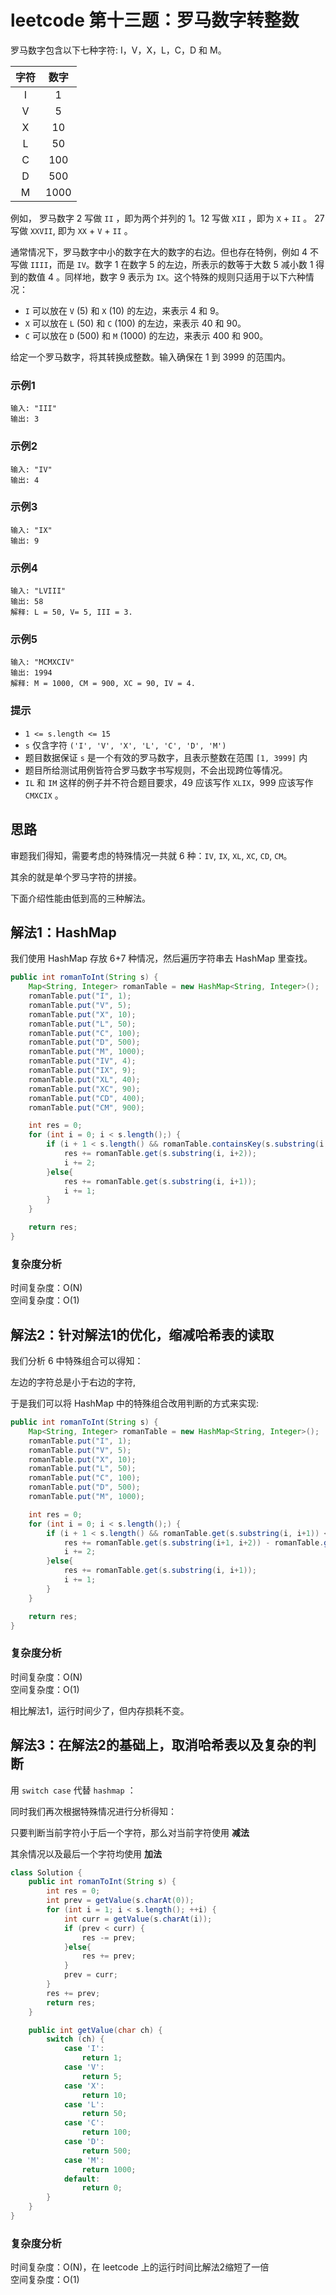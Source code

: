 # leetcode 第十三题：罗马数字转整数

罗马数字包含以下七种字符: I，V，X，L，C，D 和 M。

| 字符 | 数字 |
| :---: | :---: |
| I | 1 |
| V | 5 |
| X | 10 |
| L | 50 |
| C | 100 |
| D | 500 |
| M | 1000 |

例如， 罗马数字 2 写做 `II` ，即为两个并列的 1。12 写做 `XII` ，即为 `X` + `II` 。 27 写做 `XXVII`, 即为 `XX` + `V` + `II` 。

通常情况下，罗马数字中小的数字在大的数字的右边。但也存在特例，例如 4 不写做 `IIII`，而是 `IV`。数字 1 在数字 5 的左边，所表示的数等于大数 5 减小数 1 得到的数值 4 。同样地，数字 9 表示为 `IX`。这个特殊的规则只适用于以下六种情况：

+ `I` 可以放在 `V` (5) 和 `X` (10) 的左边，来表示 4 和 9。
+ `X` 可以放在 `L` (50) 和 `C` (100) 的左边，来表示 40 和 90。 
+ `C` 可以放在 `D` (500) 和 `M` (1000) 的左边，来表示 400 和 900。

给定一个罗马数字，将其转换成整数。输入确保在 1 到 3999 的范围内。

### 示例1
```
输入: "III"
输出: 3
```

### 示例2
```
输入: "IV"
输出: 4
```

### 示例3
```
输入: "IX"
输出: 9
```

### 示例4
```
输入: "LVIII"
输出: 58
解释: L = 50, V= 5, III = 3.
```

### 示例5
```
输入: "MCMXCIV"
输出: 1994
解释: M = 1000, CM = 900, XC = 90, IV = 4.
```

### 提示
+ `1 <= s.length <= 15`
+ `s` 仅含字符 `('I', 'V', 'X', 'L', 'C', 'D', 'M')`
+ 题目数据保证 `s` 是一个有效的罗马数字，且表示整数在范围 `[1, 3999]` 内
+ 题目所给测试用例皆符合罗马数字书写规则，不会出现跨位等情况。
+ `IL` 和 `IM` 这样的例子并不符合题目要求，49 应该写作 `XLIX`，999 应该写作 `CMXCIX` 。

## 思路

审题我们得知，需要考虑的特殊情况一共就 6 种：`IV`, `IX`, `XL`, `XC`, `CD`, `CM`。

其余的就是单个罗马字符的拼接。

下面介绍性能由低到高的三种解法。

## 解法1：HashMap

我们使用 HashMap 存放 6+7 种情况，然后遍历字符串去 HashMap 里查找。

```java
public int romanToInt(String s) {
    Map<String, Integer> romanTable = new HashMap<String, Integer>();
    romanTable.put("I", 1);
    romanTable.put("V", 5);
    romanTable.put("X", 10);
    romanTable.put("L", 50);
    romanTable.put("C", 100);
    romanTable.put("D", 500);
    romanTable.put("M", 1000);
    romanTable.put("IV", 4);
    romanTable.put("IX", 9);
    romanTable.put("XL", 40);
    romanTable.put("XC", 90);
    romanTable.put("CD", 400);
    romanTable.put("CM", 900);

    int res = 0;
    for (int i = 0; i < s.length();) {
        if (i + 1 < s.length() && romanTable.containsKey(s.substring(i, i+2))) {
            res += romanTable.get(s.substring(i, i+2));
            i += 2;
        }else{
            res += romanTable.get(s.substring(i, i+1));
            i += 1;
        }
    }

    return res;
}
```

### 复杂度分析

时间复杂度：O(N) <br/>
空间复杂度：O(1)

## 解法2：针对解法1的优化，缩减哈希表的读取

我们分析 6 中特殊组合可以得知：

左边的字符总是小于右边的字符,

于是我们可以将 HashMap 中的特殊组合改用判断的方式来实现:

```java
public int romanToInt(String s) {
    Map<String, Integer> romanTable = new HashMap<String, Integer>();
    romanTable.put("I", 1);
    romanTable.put("V", 5);
    romanTable.put("X", 10);
    romanTable.put("L", 50);
    romanTable.put("C", 100);
    romanTable.put("D", 500);
    romanTable.put("M", 1000);

    int res = 0;
    for (int i = 0; i < s.length();) {
        if (i + 1 < s.length() && romanTable.get(s.substring(i, i+1)) < romanTable.get(s.substring(i+1, i+2))) {
            res += romanTable.get(s.substring(i+1, i+2)) - romanTable.get(s.substring(i, i+1));
            i += 2;
        }else{
            res += romanTable.get(s.substring(i, i+1));
            i += 1;
        }
    }

    return res;
}
```

### 复杂度分析

时间复杂度：O(N) <br/>
空间复杂度：O(1)

相比解法1，运行时间少了，但内存损耗不变。

## 解法3：在解法2的基础上，取消哈希表以及复杂的判断

用 `switch case` 代替 `hashmap` ：

同时我们再次根据特殊情况进行分析得知：

只要判断当前字符小于后一个字符，那么对当前字符使用 **减法**

其余情况以及最后一个字符均使用 **加法**

```java
class Solution {
    public int romanToInt(String s) {
        int res = 0;
        int prev = getValue(s.charAt(0));
        for (int i = 1; i < s.length(); ++i) {
            int curr = getValue(s.charAt(i));
            if (prev < curr) {
                res -= prev;
            }else{
                res += prev;
            }
            prev = curr;
        }
        res += prev;
        return res;
    }

    public int getValue(char ch) {
        switch (ch) {
            case 'I':
                return 1;
            case 'V':
                return 5;
            case 'X':
                return 10;
            case 'L':
                return 50;
            case 'C':
                return 100;
            case 'D':
                return 500;
            case 'M':
                return 1000;
            default:
                return 0;
        }
    }
}
```

### 复杂度分析

时间复杂度：O(N)，在 leetcode 上的运行时间比解法2缩短了一倍 <br/>
空间复杂度：O(1)